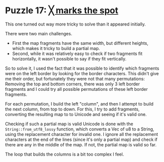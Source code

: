 # Puzzle 17: [╳ marks the spot](https://i18n-puzzles.com/puzzle/17/)

This one turned out way more tricky to solve than it appeared initially.

There were two main challenges.

- First the map fragments have the same width, but different heights, which makes it tricky to build a partial map.
- Second, while it was relatively easy to check if two fragments fit horizontally, it wasn't possible to say if they fit vertically.

So to solve it, I used the fact that it was possible to identify which fragments were on the left border by looking for the border characters. This didn't give me their order, but fortunately they were not that many permutations: Removing the top and bottom corners, there was only 3 left border fragments and I could try all possible permutations of these left border fragments.

For each permutation, I build the left "column", and then I attempt to build the next column, from top to down. For this, I try to add fragments, converting the resulting map to to Unicode and seeing if it's valid one.

Checking if such a partial map is valid Unicode is done with the `String::from_utf8_lossy` function, which converts a Vec of u8 to a String, using the replacement character for invalid one. I ignore all the replacement characters at the end of the lines (since it's only a partial map) and check if there are any in the middle of the map. If not, the partial map is valid so far.

The loop that builds the columns is a bit too complex I feel.
